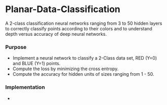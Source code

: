 # Planar-Data-Classification
A 2-class classification neural networks
ranging from 3 to 50 hidden layers to correctly classify points
according to their colors and to understand depth versus
accuracy of deep neural networks.
### Purpose
* Implement a neural network to classify a 2-Class data set, RED (Y=0) and BLUE (Y=1) points. 
* Compute the loss by minimizing the cross entropy. 
* Compute the accuracy for hidden units of sizes ranging from 1 - 50. 
### Implementation
* 

